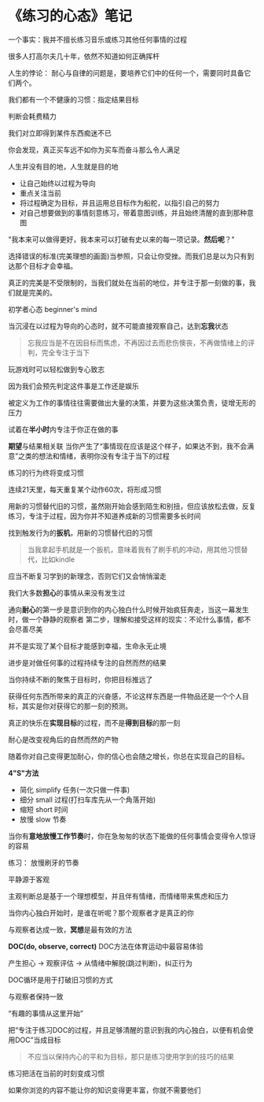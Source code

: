 # 《练习的心态》笔记

一个事实：我并不擅长练习音乐或练习其他任何事情的过程


很多人打高尔夫几十年，依然不知道如何正确挥杆


人生的悖论：
耐心与自律的问题是，要培养它们中的任何一个，需要同时具备它们两个。


我们都有一个不健康的习惯：指定结果目标


判断会耗费精力


我们对立即得到某件东西痴迷不已


你会发现，真正买车远不如你为买车而奋斗那么令人满足


人生并没有目的地，人生就是目的地


- 让自己始终以过程为导向
- 重点关注当前
- 将过程确定为目标，并且运用总目标作为船舵，以指引自己的努力
- 对自己想要做到的事情刻意练习，带着意图训练，并且始终清醒的直到那种意图



"我本来可以做得更好，我本来可以打破有史以来的每一项记录。**然后呢**？"


选择错误的标准(完美理想的画面)当参照，只会让你受挫。而我们总是以为只有到达那个目标才会幸福。


真正的完美是不受限制的，当我们就处在当前的地位，并专注于那一刻做的事，我们就是完美的。


初学者心态 beginner's mind


当沉浸在以过程为导向的心态时，就不可能直接观察自己，达到**忘我**状态


> 忘我应当是不在因目标而焦虑，不再因过去而悲伤懊丧，不再做情绪上的评判，完全专注于当下



玩游戏时可以轻松做到专心致志


因为我们会预先判定这件事是工作还是娱乐


被定义为工作的事情往往需要做出大量的决策，并要为这些决策负责，徒增无形的压力


试着在**半小时**内专注于你正在做的事


**期望**与结果相关联
当你产生了“事情现在应该是这个样子，如果达不到，我不会满意”之类的想法和情绪，表明你没有专注于当下的过程


练习的行为终将变成习惯


连续21天里，每天重复某个动作60次，将形成习惯


用新的习惯替代旧的习惯，虽然刚开始会感到陌生和别扭，但应该放松去做，反复练习，专注于过程，因为你并不知道养成新的习惯需要多长时间


找到触发行为的**扳机**，用新的习惯替代旧的习惯
> 当我拿起手机就是一个扳机，意味着我有了刷手机的冲动，用其他习惯替代，比如kindle



应当不断复习学到的新理念，否则它们又会悄悄溜走


我们大多数**担心**的事情从来没有发生过


通向**耐心**的第一步是意识到你的内心独白什么时候开始疯狂奔走，当这一幕发生时，做一个静静的观察者
第二步，理解和接受这样的现实：不论什么事情，都不会尽善尽美


并不是实现了某个目标才能感到幸福，生命永无止境


进步是对做任何事的过程持续专注的自然而然的结果


当你持续不断的聚焦于目标时，你把目标推远了


获得任何东西所带来的真正的兴奋感，不论这样东西是一件物品还是一个个人目标，其实是你对获得它的那一刻的预测。


真正的快乐在**实现目标**的过程，而不是**得到目标**的那一刻


耐心是改变视角后的自然而然的产物


随着你对自己变得更加耐心，你的信心也会随之增长，你总在实现自己的目标。


**4"S"方法**

- 简化 simplify 任务(一次只做一件事)
- 细分 small 过程(打扫车库先从一个角落开始)
- 缩短 short 时间
- 放慢 slow 节奏



当你有**意地放慢工作节奏**时，你在急匆匆的状态下能做的任何事情会变得令人惊讶的容易


练习： 放慢刷牙的节奏


平静源于客观


主观判断总是基于一个理想模型，并且伴有情绪，而情绪带来焦虑和压力


当你内心独白开始时，是谁在听呢？那个观察者才是真正的你


与观察者达成一致，**冥想**是最有效的方法


**DOC(do, observe, correct)**
DOC方法在体育运动中最容易体验


产生担心 -> 观察评估 -> 从情绪中解脱(跳过判断)，纠正行为


DOC循环是用于打破旧习惯的方式


与观察者保持一致


“有趣的事情从这里开始”


把“专注于练习DOC的过程，并且足够清醒的意识到我的内心独白，以便有机会使用DOC”当成目标


> 不应当以保持内心的平和为目标，那只是练习使用学到的技巧的结果



练习把活在当前的时刻变成习惯


如果你浏览的内容不能让你的知识变得更丰富，你就不需要他们






















































